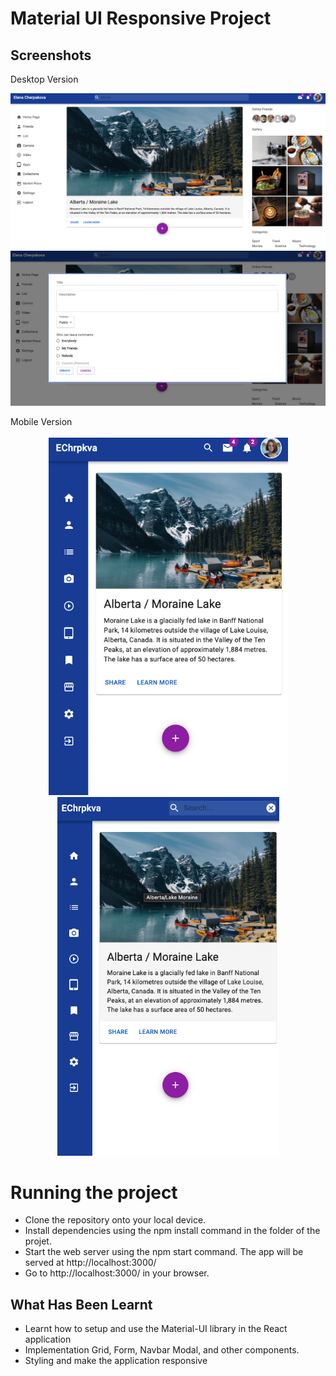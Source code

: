 # Material UI Responsive Project 

## Screenshots

Desktop Version

!["front-page"](https://github.com/ElenaCherpakova/mui-practice/blob/46c39dc1c51d9da86ea1bb5be2ffc16a5e6ccd18/public/photos/photoOne.png)
!["front-pageTwo"](https://github.com/ElenaCherpakova/mui-practice/blob/f71c227eeac048c2858d02f958e18dfeda8b0ef2/public/photos/photoTwo.png)


<div>Mobile Version</div>
<br/>
<div align="center">
<img src="https://github.com/ElenaCherpakova/mui-practice/blob/f71c227eeac048c2858d02f958e18dfeda8b0ef2/public/photos/photoMobileVersionTwo.png" width="383"/> <img src="https://github.com/ElenaCherpakova/mui-practice/blob/f71c227eeac048c2858d02f958e18dfeda8b0ef2/public/photos/photoMobileVersionOne.png" width="355"/> 
</div>
 
  
# Running the project
* Clone the repository onto your local device.
* Install dependencies using the npm install command in the folder of the projet.
* Start the web server using the npm start command. The app will be served at http://localhost:3000/
* Go to http://localhost:3000/ in your browser.


## What Has Been Learnt

* Learnt how to setup and use the Material-UI library in the React application
* Implementation Grid, Form, Navbar Modal, and other components.
* Styling and make the application responsive
